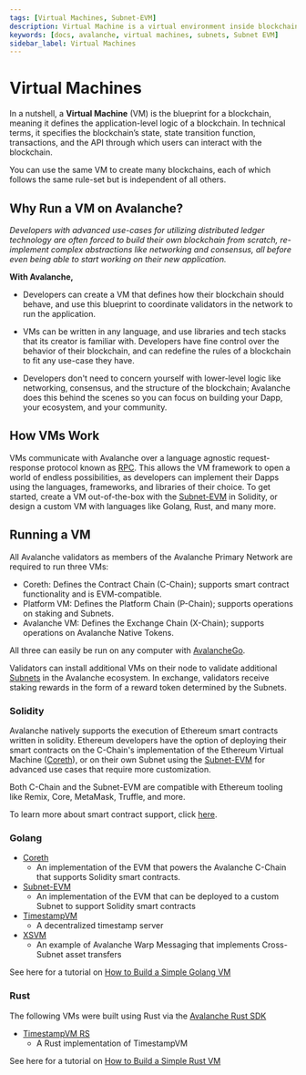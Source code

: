 ```yaml
---
tags: [Virtual Machines, Subnet-EVM]
description: Virtual Machine is a virtual environment inside blockchain networks that executes smart contracts and transactions according to predetermined rules and protocols.
keywords: [docs, avalanche, virtual machines, subnets, Subnet EVM]
sidebar_label: Virtual Machines
---
```


# Virtual Machines

In a nutshell, a **Virtual Machine** (VM) is the blueprint for a blockchain, meaning it defines
the application-level logic of a blockchain. In technical terms, it specifies the blockchain’s state,
state transition function, transactions, and the API through which users can interact with the
blockchain. 

You can use the same VM to create many blockchains, each of which follows the same rule-set but is
independent of all others.

## Why Run a VM on Avalanche?

_Developers with advanced use-cases for utilizing distributed ledger technology are often forced to build
their own blockchain from scratch, re-implement complex abstractions like networking and consensus,
all before even being able to start working on their new application._

**With Avalanche,**

- Developers can create a VM that defines how their blockchain 
should behave, and use this blueprint to coordinate validators in the network to run 
the application. 

- VMs can be written in any language, and use libraries and tech stacks that its creator
is familiar with. Developers have fine control over the behavior of their blockchain, and can redefine
the rules of a blockchain to fit any use-case they have.

- Developers don't need to concern yourself with lower-level logic
like networking, consensus, and the structure of the blockchain; Avalanche does
this behind the scenes so you can focus on building your Dapp, your ecosystem, and your community.


## How VMs Work

VMs communicate with Avalanche over a language agnostic request-response protocol known as
[RPC](https://en.wikipedia.org/wiki/Remote_procedure_call). This allows the VM framework to 
open a world of endless possibilities, as developers can implement their Dapps using 
the languages, frameworks, and libraries of their choice. To get started, create a VM out-of-the-box
with the [Subnet-EVM](/learn/projects#subnet-evm) in Solidity, or design a custom VM with languages
like Golang, Rust, and many more.

## Running a VM

All Avalanche validators as members of the Avalanche Primary Network are required to run three VMs:

- Coreth: Defines the Contract Chain (C-Chain); supports smart contract functionality and is
EVM-compatible.
- Platform VM: Defines the Platform Chain (P-Chain); supports operations on staking and Subnets.
- Avalanche VM: Defines the Exchange Chain (X-Chain); supports operations on Avalanche Native
  Tokens.

All three can easily be run on any computer with [AvalancheGo](/learn/projects#avalanchego).

Validators can install additional VMs on their node to validate additional
[Subnets](subnets-overview.md) in the Avalanche ecosystem. In exchange, validators receive
staking rewards in the form of a reward token determined by the Subnets.

### Solidity

Avalanche natively supports the execution of Ethereum smart contracts written in solidity. Ethereum
developers have the option of deploying their smart contracts on the C-Chain's implementation of the
Ethereum Virtual Machine ([Coreth](/learn/projects#coreth)), or on their own Subnet using the
[Subnet-EVM](/learn/projects#subnet-evm) for advanced use cases that require more customization.

Both C-Chain and the Subnet-EVM are compatible with Ethereum tooling like Remix, Core, MetaMask,
Truffle, and more.

To learn more about smart contract support, click [here](build/dapp/launch-dapp.md).

### Golang

- [Coreth](https://github.com/ava-labs/coreth)
  - An implementation of the EVM that powers the Avalanche C-Chain that supports Solidity smart
  contracts.
- [Subnet-EVM](https://github.com/ava-labs/subnet-evm)
  - An implementation of the EVM that can be deployed to a custom Subnet to support Solidity smart
  contracts
- [TimestampVM](https://github.com/ava-labs/timestampvm)
  - A decentralized timestamp server
- [XSVM](https://github.com/ava-labs/xsvm)
  - An example of Avalanche Warp Messaging that implements Cross-Subnet asset transfers

See here for a tutorial on [How to Build a Simple Golang VM](/build/vm/create/golang-vm-simple.md)

### Rust

The following VMs were built using Rust via the [Avalanche Rust SDK](https://crates.io/crates/avalanche-types)

- [TimestampVM RS](https://github.com/ava-labs/timestampvm-rs)
  - A Rust implementation of TimestampVM

See here for a tutorial on [How to Build a Simple Rust VM](/build/vm/create/rust-vm.md)
